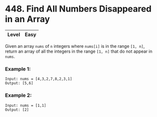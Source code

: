 # 448. Find All Numbers Disappeared in an Array

| Level | Easy |
| ----- | ---- |

Given an array `nums` of `n` integers where `nums[i]` is in the range `[1, n]`, return an array of all the integers in the range `[1, n]` that do not appear in `nums`.

### Example 1:
```
Input: nums = [4,3,2,7,8,2,3,1]
Output: [5,6]
```
### Example 2:
```
Input: nums = [1,1]
Output: [2]
```